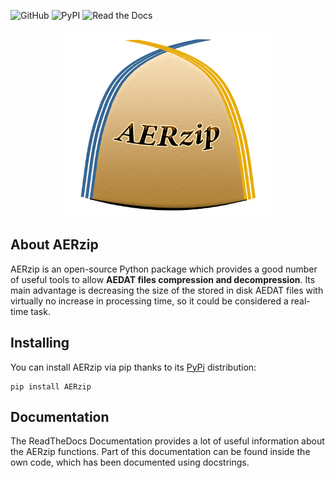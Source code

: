 ![GitHub](https://img.shields.io/github/license/alvaroy96/AERzip?label=License&style=plastic)
![PyPI](https://img.shields.io/pypi/v/AERzip?label=AERzip&style=plastic)
![Read the Docs](https://img.shields.io/readthedocs/aerzip?label=Documentation&style=plastic)

<p align="center">
	<img src="/images/AERzip_logo.png" alt="AERzip logo" height="300"/>
</p>

## About AERzip

AERzip is an open-source Python package which provides a good number of useful tools to allow **AEDAT files compression and decompression**. Its main advantage is decreasing the size of the stored in disk AEDAT files with virtually no increase in processing time, so it could be considered a real-time task.

## Installing

You can install AERzip via pip thanks to its [PyPi](https://pypi.org/project/AERzip/) distribution:

```
pip install AERzip
```

## Documentation

The ReadTheDocs Documentation provides a lot of useful information about the AERzip functions. Part of this documentation can be found inside the own code, which has been documented using docstrings.

